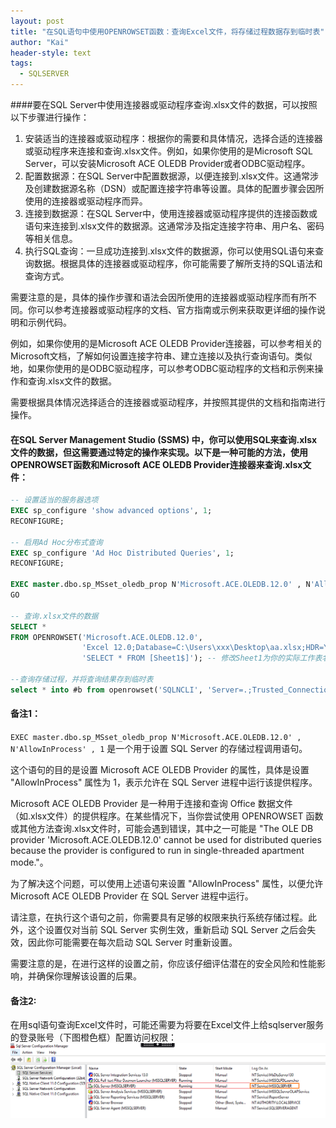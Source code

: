 ```yaml
---
layout: post
title: "在SQL语句中使用OPENROWSET函数：查询Excel文件，将存储过程数据存到临时表"
author: "Kai"
header-style: text
tags:
  - SQLSERVER
---
```

####要在SQL Server中使用连接器或驱动程序查询.xlsx文件的数据，可以按照以下步骤进行操作：
1. 安装适当的连接器或驱动程序：根据你的需要和具体情况，选择合适的连接器或驱动程序来连接和查询.xlsx文件。例如，如果你使用的是Microsoft SQL Server，可以安装Microsoft ACE OLEDB Provider或者ODBC驱动程序。
2. 配置数据源：在SQL Server中配置数据源，以便连接到.xlsx文件。这通常涉及创建数据源名称（DSN）或配置连接字符串等设置。具体的配置步骤会因所使用的连接器或驱动程序而异。
3. 连接到数据源：在SQL Server中，使用连接器或驱动程序提供的连接函数或语句来连接到.xlsx文件的数据源。这通常涉及指定连接字符串、用户名、密码等相关信息。
4. 执行SQL查询：一旦成功连接到.xlsx文件的数据源，你可以使用SQL语句来查询数据。根据具体的连接器或驱动程序，你可能需要了解所支持的SQL语法和查询方式。

需要注意的是，具体的操作步骤和语法会因所使用的连接器或驱动程序而有所不同。你可以参考连接器或驱动程序的文档、官方指南或示例来获取更详细的操作说明和示例代码。

例如，如果你使用的是Microsoft ACE OLEDB Provider连接器，可以参考相关的Microsoft文档，了解如何设置连接字符串、建立连接以及执行查询语句。类似地，如果你使用的是ODBC驱动程序，可以参考ODBC驱动程序的文档和示例来操作和查询.xlsx文件的数据。

需要根据具体情况选择适合的连接器或驱动程序，并按照其提供的文档和指南进行操作。

#### 在SQL Server Management Studio (SSMS) 中，你可以使用SQL来查询.xlsx文件的数据，但这需要通过特定的操作来实现。以下是一种可能的方法，使用OPENROWSET函数和Microsoft ACE OLEDB Provider连接器来查询.xlsx文件：

```sql
-- 设置适当的服务器选项
EXEC sp_configure 'show advanced options', 1;
RECONFIGURE;

-- 启用Ad Hoc分布式查询
EXEC sp_configure 'Ad Hoc Distributed Queries', 1;
RECONFIGURE;

EXEC master.dbo.sp_MSset_oledb_prop N'Microsoft.ACE.OLEDB.12.0' , N'AllowInProcess' , 1
GO

-- 查询.xlsx文件的数据
SELECT *
FROM OPENROWSET('Microsoft.ACE.OLEDB.12.0', 
                'Excel 12.0;Database=C:\Users\xxx\Desktop\aa.xlsx;HDR=YES',
                'SELECT * FROM [Sheet1$]'); -- 修改Sheet1为你的实际工作表名称

--查询存储过程，并将查询结果存到临时表
select * into #b from openrowset('SQLNCLI', 'Server=.;Trusted_Connection=yes;', 'exec MyDB.dbo.my_proc @a=0,@b=2147483647')
```

#### 备注1：
`EXEC master.dbo.sp_MSset_oledb_prop N'Microsoft.ACE.OLEDB.12.0' , N'AllowInProcess' , 1` 是一个用于设置 SQL Server 的存储过程调用语句。

这个语句的目的是设置 Microsoft ACE OLEDB Provider 的属性，具体是设置 "AllowInProcess" 属性为 1，表示允许在 SQL Server 进程中运行该提供程序。

Microsoft ACE OLEDB Provider 是一种用于连接和查询 Office 数据文件（如.xlsx文件）的提供程序。在某些情况下，当你尝试使用 OPENROWSET 函数或其他方法查询.xlsx文件时，可能会遇到错误，其中之一可能是 "The OLE DB provider 'Microsoft.ACE.OLEDB.12.0' cannot be used for distributed queries because the provider is configured to run in single-threaded apartment mode."。

为了解决这个问题，可以使用上述语句来设置 "AllowInProcess" 属性，以便允许 Microsoft ACE OLEDB Provider 在 SQL Server 进程中运行。

请注意，在执行这个语句之前，你需要具有足够的权限来执行系统存储过程。此外，这个设置仅对当前 SQL Server 实例生效，重新启动 SQL Server 之后会失效，因此你可能需要在每次启动 SQL Server 时重新设置。

需要注意的是，在进行这样的设置之前，你应该仔细评估潜在的安全风险和性能影响，并确保你理解该设置的后果。

#### 备注2:
在用sql语句查询Excel文件时，可能还需要为将要在Excel文件上给sqlserver服务的登录账号（下图橙色框）配置访问权限：
![20240120224043](https://raw.githubusercontent.com/fannkaii/MyPicBed/master/images/20240120224043.png)